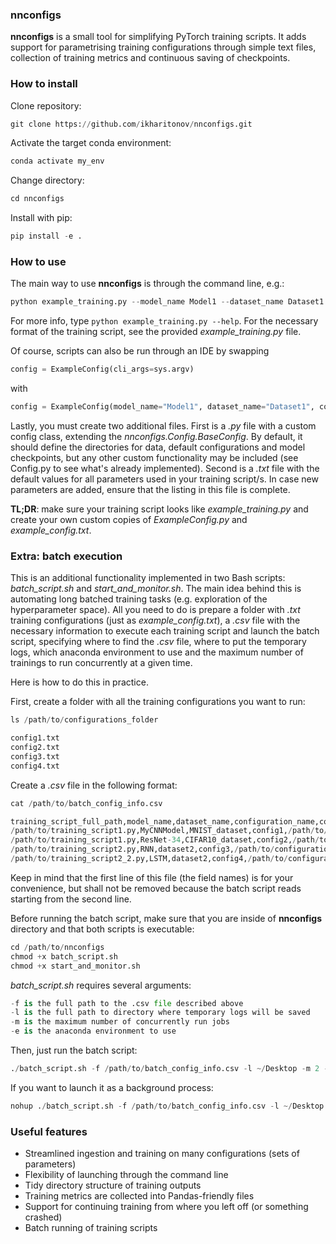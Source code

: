 ### __nnconfigs__

__nnconfigs__ is a small tool for simplifying PyTorch training scripts. It adds support for parametrising training configurations through simple text files, collection of training metrics and continuous saving of checkpoints.

### How to install

Clone repository:
```python
git clone https://github.com/ikharitonov/nnconfigs.git
```
Activate the target conda environment:
```python
conda activate my_env
```
Change directory:
```python
cd nnconfigs
```
Install with pip:
```python
pip install -e .
```

### How to use

The main way to use __nnconfigs__ is through the command line, e.g.:
```python
python example_training.py --model_name Model1 --dataset_name Dataset1 --configuration_name=config1 --configuration_file=/path/to/config1.txt --continue_training False
```
For more info, type ```python example_training.py --help```. For the necessary format of the training script, see the provided _example\_training.py_ file.

Of course, scripts can also be run through an IDE by swapping
```python
config = ExampleConfig(cli_args=sys.argv)
```
with
```python
config = ExampleConfig(model_name="Model1", dataset_name="Dataset1", configuration_name="config1", configuration_file="/path/to/config1.txt" continue_training=False)
```

Lastly, you must create two additional files. First is a _.py_ file with a custom config class, extending the _nnconfigs.Config.BaseConfig_. By default, it should define the directories for data, default configurations and model checkpoints, but any other custom functionality may be included (see Config.py to see what's already implemented). Second is a _.txt_ file with the default values for all parameters used in your training script/s. In case new parameters are added, ensure that the listing in this file is complete.

__TL;DR__: make sure your training script looks like _example\_training.py_ and create your own custom copies of _ExampleConfig.py_ and _example\_config.txt_.

### Extra: batch execution

This is an additional functionality implemented in two Bash scripts: _batch\_script.sh_ and _start\_and\_monitor.sh_. The main idea behind this is automating long batched training tasks (e.g. exploration of the hyperparameter space). All you need to do is prepare a folder with _.txt_ training configurations (just as _example\_config.txt_), a _.csv_ file with the necessary information to execute each training script and launch the batch script, specifying where to find the _.csv_ file, where to put the temporary logs, which anaconda environment to use and the maximum number of trainings to run concurrently at a given time.

Here is how to do this in practice. 

First, create a folder with all the training configurations you want to run:
```python
ls /path/to/configurations_folder
```
```python
config1.txt
config2.txt
config3.txt
config4.txt
```

Create a _.csv_ file in the following format:
```python
cat /path/to/batch_config_info.csv
```
```python
training_script_full_path,model_name,dataset_name,configuration_name,configuration_file_full_path,continue_training
/path/to/training_script1.py,MyCNNModel,MNIST_dataset,config1,/path/to/configurations_folder/config1.txt,False
/path/to/training_script1.py,ResNet-34,CIFAR10_dataset,config2,/path/to/configurations_folder/config2.txt,False
/path/to/training_script2.py,RNN,dataset2,config3,/path/to/configurations_folder/config3.txt,False
/path/to/training_script2_2.py,LSTM,dataset2,config4,/path/to/configurations_folder/config4.txt,False
```
Keep in mind that the first line of this file (the field names) is for your convenience, but shall not be removed because the batch script reads starting from the second line.

Before running the batch script, make sure that you are inside of __nnconfigs__ directory and that both scripts is executable:
```python
cd /path/to/nnconfigs
chmod +x batch_script.sh
chmod +x start_and_monitor.sh
```

_batch\_script.sh_ requires several arguments:
```python
-f is the full path to the .csv file described above
-l is the full path to directory where temporary logs will be saved
-m is the maximum number of concurrently run jobs
-e is the anaconda environment to use
```

Then, just run the batch script:
```python
./batch_script.sh -f /path/to/batch_config_info.csv -l ~/Desktop -m 2 -e my_env
```

If you want to launch it as a background process:
```python
nohup ./batch_script.sh -f /path/to/batch_config_info.csv -l ~/Desktop -m 2 -e my_env &
```

### Useful features

- Streamlined ingestion and training on many configurations (sets of parameters)
- Flexibility of launching through the command line
- Tidy directory structure of training outputs
- Training metrics are collected into Pandas-friendly files
- Support for continuing training from where you left off (or something crashed)
- Batch running of training scripts
